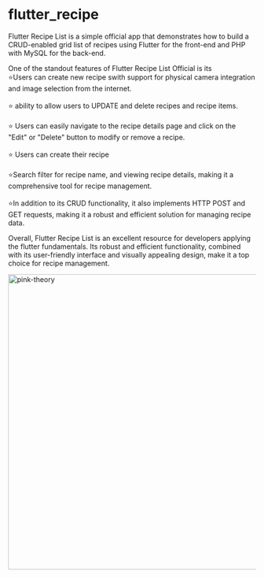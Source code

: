 
# flutter_recipe

Flutter Recipe List is a simple official app that demonstrates how to build a CRUD-enabled grid list of recipes using Flutter for the front-end and PHP with MySQL for the back-end. 

One of the standout features of Flutter Recipe List Official is its
 <br>
 ⭐Users can create new recipe swith support for physical camera integration and image selection from the internet. 
 <br>
 <br>
 ⭐ ability to allow users to UPDATE and delete recipes and recipe items. 
 <br>
 <br>
 ⭐ Users can easily navigate to the recipe details page and click on the "Edit" or "Delete" button to modify or remove a recipe.
 <br>
 <br>
 ⭐ Users can create their recipe
 <br>
 <br>
 ⭐Search filter for recipe name, and viewing recipe details, making it a comprehensive tool for recipe management.
 <br>
 <br>
 ⭐In addition to its CRUD functionality, it  also implements HTTP POST and GET requests, making it a robust and efficient solution for managing recipe data.

Overall, Flutter Recipe List  is an excellent resource for developers applying the flutter fundamentals. Its robust and efficient functionality, combined with its user-friendly interface and visually appealing design, make it a top choice for recipe management.


<img align = "center" alt="pink-theory" width = "800" height = "600" src = "https://github.com/Krunxx/flutter_recipe_list/assets/82696971/e00b5edc-eda2-4eb4-837d-5a54f08d2884">
